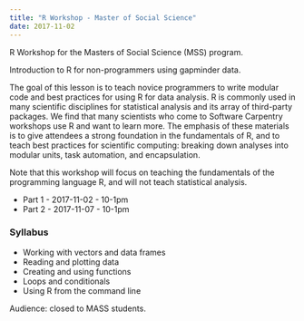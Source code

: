 ```yaml
---
title: "R Workshop - Master of Social Science"
date: 2017-11-02
---
```


R Workshop for the Masters of Social Science (MSS) program.

Introduction to R for non-programmers using gapminder data.

The goal of this lesson is to teach novice programmers to write modular code and best practices for using R for data analysis. R is commonly used in many scientific disciplines for statistical analysis and its array of third-party packages. We find that many scientists who come to Software Carpentry workshops use R and want to learn more. The emphasis of these materials is to give attendees a strong foundation in the fundamentals of R, and to teach best practices for scientific computing: breaking down analyses into modular units, task automation, and encapsulation.

Note that this workshop will focus on teaching the fundamentals of the programming language R, and will not teach statistical analysis.

* Part 1 - 2017-11-02 - 10-1pm
* Part 2 - 2017-11-07 - 10-1pm

### Syllabus

* Working with vectors and data frames
* Reading and plotting data
* Creating and using functions
* Loops and conditionals
* Using R from the command line

Audience: closed to MASS students.
